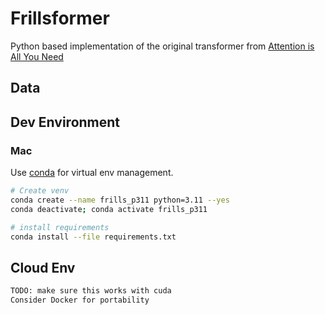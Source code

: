 # Frillsformer

Python based implementation of the original transformer from [Attention is All You Need](https://arxiv.org/pdf/1706.03762)

## Data

## Dev Environment
### Mac 
Use [conda](https://docs.conda.io/projects/conda/en/stable/user-guide/install/macos.html) for virtual env management. 

~~~bash 
# Create venv 
conda create --name frills_p311 python=3.11 --yes
conda deactivate; conda activate frills_p311

# install requirements 
conda install --file requirements.txt
~~~


## Cloud Env 
~~~bash
TODO: make sure this works with cuda 
Consider Docker for portability 
~~~

